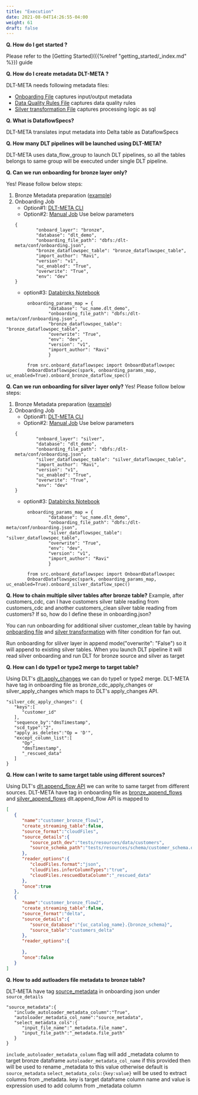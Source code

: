 ```yaml
---
title: "Execution"
date: 2021-08-04T14:26:55-04:00
weight: 61
draft: false
---
```


**Q. How do I get started ?**

Please refer to the [Getting Started]({{%relref "getting_started/_index.md" %}}) guide

**Q. How do I create metadata DLT-META ?**

DLT-META needs following metadata files:
- [Onboarding File](https://github.com/databrickslabs/dlt-meta/blob/main/examples/onboarding.template) captures input/output metadata 
- [Data Quality Rules File](https://github.com/databrickslabs/dlt-meta/tree/main/examples/dqe) captures data quality rules
- [Silver transformation File](https://github.com/databrickslabs/dlt-meta/blob/main/examples/silver_transformations.json) captures  processing logic as sql 

**Q. What is DataflowSpecs?**

DLT-META translates input metadata into Delta table as DataflowSpecs


**Q. How many DLT pipelines will be launched using DLT-META?**

DLT-META uses data_flow_group to launch DLT pipelines, so all the tables belongs to same group will be executed under single DLT pipeline. 

**Q. Can we run onboarding for bronze layer only?**

Yes! Please follow below steps:
1. Bronze Metadata preparation ([example](https://github.com/databrickslabs/dlt-meta/blob/main/examples/bronze_onboarding.template))
2. Onboarding Job
    - Option#1: [DLT-META CLI](https://databrickslabs.github.io/dlt-meta/getting_started/dltmeta_cli/#onboardjob)
    - Option#2: [Manual Job](https://databrickslabs.github.io/dlt-meta/getting_started/dltmeta_manual/#onboardjob)
    Use below parameters
    ```
    {                   
            "onboard_layer": "bronze",
            "database": "dlt_demo",
            "onboarding_file_path": "dbfs:/dlt-meta/conf/onboarding.json",
            "bronze_dataflowspec_table": "bronze_dataflowspec_table",
            "import_author": "Ravi",
            "version": "v1",
            "uc_enabled": "True",
            "overwrite": "True",
            "env": "dev"
    } 
    ```
    - option#3: [Databircks Notebook](https://databrickslabs.github.io/dlt-meta/getting_started/dltmeta_manual/#option2-databricks-notebook)
```
        onboarding_params_map = {
                "database": "uc_name.dlt_demo",
                "onboarding_file_path": "dbfs:/dlt-meta/conf/onboarding.json",
                "bronze_dataflowspec_table": "bronze_dataflowspec_table", 
                "overwrite": "True",
                "env": "dev",
                "version": "v1",
                "import_author": "Ravi"
                }

        from src.onboard_dataflowspec import OnboardDataflowspec
        OnboardDataflowspec(spark, onboarding_params_map, uc_enabled=True).onboard_bronze_dataflow_spec()
```
**Q. Can we run onboarding for silver layer only?**
Yes! Please follow below steps:
1. Bronze Metadata preparation ([example](https://github.com/databrickslabs/dlt-meta/blob/main/examples/onboarding_silverfanout.template))
2. Onboarding Job
    - Option#1: [DLT-META CLI](https://databrickslabs.github.io/dlt-meta/getting_started/dltmeta_cli/#onboardjob)
    - Option#2: [Manual Job](https://databrickslabs.github.io/dlt-meta/getting_started/dltmeta_manual/#onboardjob)
    Use below parameters
    ```
    {                   
            "onboard_layer": "silver",
            "database": "dlt_demo",
            "onboarding_file_path": "dbfs:/dlt-meta/conf/onboarding.json",
            "silver_dataflowspec_table": "silver_dataflowspec_table",
            "import_author": "Ravi",
            "version": "v1",
            "uc_enabled": "True",
            "overwrite": "True",
            "env": "dev"
    } 
    ```
    - option#3: [Databircks Notebook](https://databrickslabs.github.io/dlt-meta/getting_started/dltmeta_manual/#option2-databricks-notebook)
```
        onboarding_params_map = {
                "database": "uc_name.dlt_demo",
                "onboarding_file_path": "dbfs:/dlt-meta/conf/onboarding.json",
                "silver_dataflowspec_table": "silver_dataflowspec_table", 
                "overwrite": "True",
                "env": "dev",
                "version": "v1",
                "import_author": "Ravi"
                }

        from src.onboard_dataflowspec import OnboardDataflowspec
        OnboardDataflowspec(spark, onboarding_params_map, uc_enabled=True).onboard_silver_dataflow_spec()
```

**Q. How to chain multiple silver tables after bronze table?**
Example, after customers_cdc, can I have customers silver table reading from customers_cdc and another customers_clean silver table reading from customers? If so, how do I define these in onboarding.json?

You can run onboarding for additional silver customer_clean table by having [onboarding file](https://github.com/databrickslabs/dlt-meta/blob/main/examples/onboarding_silverfanout.template) and [silver transformation](https://github.com/databrickslabs/dlt-meta/blob/main/examples/silver_transformations_fanout.template) with filter condition for fan out.

Run onboarding for slilver layer in append mode("overwrite": "False") so it will append to existing silver tables.
When you launch DLT pipeline it will read silver onboarding and run DLT for bronze source and silver as target

**Q. How can I do type1 or type2 merge to target table?**

Using DLT's [dlt.apply_changes](https://docs.databricks.com/en/delta-live-tables/cdc.html) we can do type1 or type2 merge. DLT-META have tag in onboarding file as bronze_cdc_apply_changes or silver_apply_changes which maps to DLT's apply_changes API.
```
"silver_cdc_apply_changes": {
   "keys":[
      "customer_id"
   ],
   "sequence_by":"dmsTimestamp",
   "scd_type":"2",
   "apply_as_deletes":"Op = 'D'",
   "except_column_list":[
      "Op",
      "dmsTimestamp",
      "_rescued_data"
   ]
}
```

**Q. How can I write to same target table using different sources?**

Using DLT's [dlt.append_flow API](https://docs.databricks.com/en/delta-live-tables/flows.html) we can write to same target from different sources. DLT-META have tag in onboarding file as [bronze_append_flows](https://github.com/databrickslabs/dlt-meta/blob/main/integration_tests/conf/cloudfiles-onboarding.template#L41) and [silver_append_flows](https://github.com/databrickslabs/dlt-meta/blob/main/integration_tests/conf/cloudfiles-onboarding.template#L67) 
dlt.append_flow API is mapped to 
```json 
[
   {
      "name":"customer_bronze_flow1",
      "create_streaming_table":false,
      "source_format":"cloudFiles",
      "source_details":{
         "source_path_dev":"tests/resources/data/customers",
         "source_schema_path":"tests/resources/schema/customer_schema.ddl"
      },
      "reader_options":{
         "cloudFiles.format":"json",
         "cloudFiles.inferColumnTypes":"true",
         "cloudFiles.rescuedDataColumn":"_rescued_data"
      },
      "once":true
   },
   {
      "name":"customer_bronze_flow2",
      "create_streaming_table":false,
      "source_format":"delta",
      "source_details":{
         "source_database":"{uc_catalog_name}.{bronze_schema}",
         "source_table":"customers_delta"
      },
      "reader_options":{
         
      },
      "once":false
   }
]
```

**Q. How to add autloaders file metadata to bronze table?**

DLT-META have tag [source_metadata](https://github.com/databrickslabs/dlt-meta/blob/ebd53114e5e8a79bf12f946e8dd425ac3f329289/integration_tests/conf/cloudfiles-onboarding.template#L11) in onboarding json under `source_details`
```
"source_metadata":{
   "include_autoloader_metadata_column":"True",
   "autoloader_metadata_col_name":"source_metadata",
   "select_metadata_cols":{
      "input_file_name":"_metadata.file_name",
      "input_file_path":"_metadata.file_path"
   }
}
```
`include_autoloader_metadata_column` flag will add _metadata column to target bronze dataframe
`autoloader_metadata_col_name` if this provided then will be used to rename _metadata to this value otherwise default is `source_metadata`
`select_metadata_cols:{key:value}` will be used to extract columns from _metadata. key is target dataframe column name and value is expression used to add column from _metadata column

